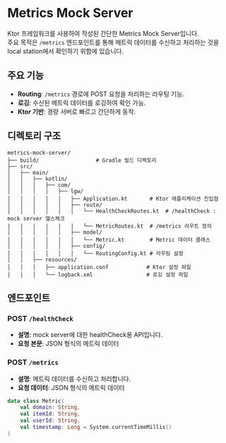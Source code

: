 # Metrics Mock Server
Ktor 프레임워크를 사용하여 작성된 간단한 Metrics Mock Server입니다.  
주요 목적은 `/metrics` 엔드포인트를 통해 메트릭 데이터를 수신하고 처리하는 것을
local station에서 확인하기 위함에 있습니다.

## 주요 기능

- **Routing**: `/metrics` 경로에 POST 요청을 처리하는 라우팅 기능.
- **로깅**: 수신된 메트릭 데이터를 로깅하여 확인 가능.
- **Ktor 기반**: 경량 서버로 빠르고 간단하게 동작.

## 디렉토리 구조
```plaintext
metrics-mock-server/
├── build/                  # Gradle 빌드 디렉토리
├── src/
│   ├── main/
│   │   ├── kotlin/
│   │   │   ├── com/
│   │   │   │   ├── lgw/
│   │   │   │   │   ├── Application.kt       # Ktor 애플리케이션 진입점
│   │   │   │   │   ├── route/
│   │   │   │   │   │   └── HealthCheckRoutes.kt  # /healthCheck : mock server 헬스체크
|   |   |   |   |   |   └── MetricRoutes.kt  # /metrics 라우트 정의
│   │   │   │   │   ├── model/
│   │   │   │   │   │   └── Metric.kt        # Metric 데이터 클래스
│   │   │   │   │   ├── config/
│   │   │   │   │   │   └── RoutingConfig.kt # 라우팅 설정
│   │   ├── resources/
│   │   │   ├── application.conf            # Ktor 설정 파일
│   │   │   └── logback.xml                 # 로깅 설정 파일
```

## 엔드포인트

### POST `/healthCheck`

- **설명**: mock server에 대한 healthCheck용 API입니다.
- **요청 본문**: JSON 형식의 메트릭 데이터


### POST `/metrics`

- **설명**: 메트릭 데이터를 수신하고 처리합니다.
- **요청 데이터**: JSON 형식의 메트릭 데이터
```Kotlin
data class Metric(
    val domain: String,
    val itemId: String,
    val userId: String,
    val timestamp: Long = System.currentTimeMillis()
)
```

